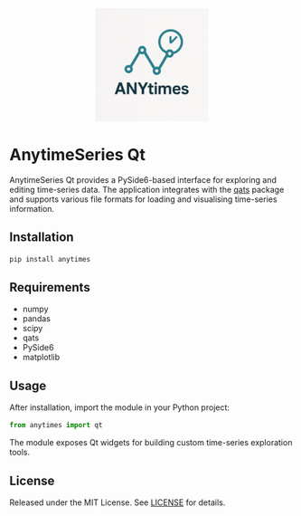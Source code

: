 <p align="center">
  <img src="ANYtimes_logo.png" alt="AnytimeSeries logo" width="200"/>
</p>

# AnytimeSeries Qt

AnytimeSeries Qt provides a PySide6-based interface for exploring and editing time-series data. The application integrates with the [qats](https://pypi.org/project/qats/) package and supports various file formats for loading and visualising time-series information.

## Installation

```bash
pip install anytimes
```

## Requirements

- numpy
- pandas
- scipy
- qats
- PySide6
- matplotlib

## Usage

After installation, import the module in your Python project:

```python
from anytimes import qt
```

The module exposes Qt widgets for building custom time-series exploration tools.

## License

Released under the MIT License. See [LICENSE](LICENSE) for details.

